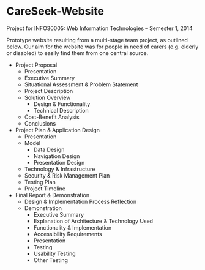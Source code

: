 # CareSeek-Website
Project for INFO30005: Web Information Technologies – Semester 1, 2014

Prototype website resulting from a multi-stage team project, as outlined below. 
Our aim for the website was for people in need of carers (e.g. elderly or disabled) to easily find them from one central source.

* Project Proposal
  * Presentation
  * Executive Summary
  * Situational Assessment & Problem Statement
  * Project Description
  * Solution Overview
    * Design & Functionality
    * Technical Description
  * Cost-Benefit Analysis
  * Conclusions
* Project Plan & Application Design
  * Presentation
  * Model
    * Data Design
    * Navigation Design
    * Presentation Design
  * Technology & Infrastructure
  * Security & Risk Management Plan
  * Testing Plan
  * Project Timeline
* Final Report & Demonstration
  * Design & Implementation Process Reflection
  * Demonstration
    * Executive Summary
    * Explanation of Architecture & Technology Used
    * Functionality & Implementation
    * Accessibility Requirements
    * Presentation
    * Testing
    * Usability Testing
    * Other Testing
